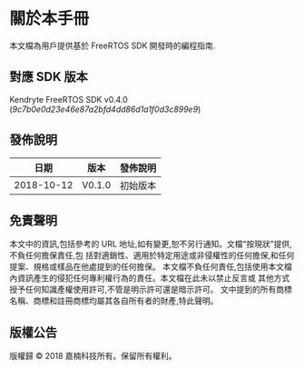 # 關於本手冊

本文檔為用戶提供基於 FreeRTOS SDK 開發時的編程指南.

## 對應 SDK 版本

Kendryte FreeRTOS SDK v0.4.0 (*9c7b0e0d23e46e87a2bfd4dd86d1a1f0d3c899e9*)

## 發佈說明

|    日期    |  版本  |         發佈說明          |
| ---------- | ------ | ------------------------- |
| 2018-10-12 | V0.1.0 | 初始版本                  |

## 免責聲明

本文中的資訊,包括參考的 URL 地址,如有變更,恕不另行通知。文檔“按現狀”提供,不負任何擔保責任,包
括對適銷性、適用於特定用途或非侵權性的任何擔保,和任何提案、規格或樣品在他處提到的任何擔保。
本文檔不負任何責任,包括使用本文檔內資訊產生的侵犯任何專利權行為的責任。本文檔在此未以禁止反言或
其他方式授予任何知識產權使用許可,不管是明示許可還是暗示許可。
文中提到的所有商標名稱、商標和註冊商標均屬其各自所有者的財產,特此聲明。

## 版權公告

版權歸 © 2018 嘉楠科技所有。保留所有權利。

